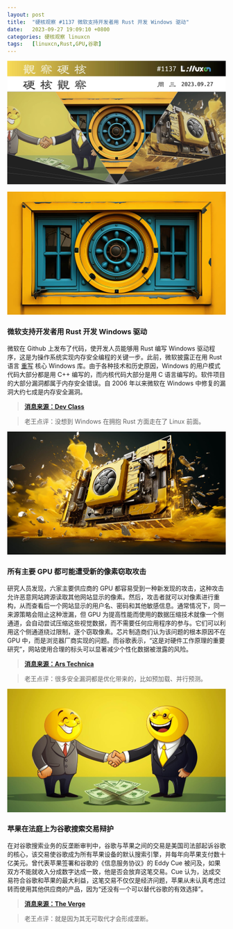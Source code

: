 ```yaml
---
layout: post
title:	"硬核观察 #1137 微软支持开发者用 Rust 开发 Windows 驱动"
date:	2023-09-27 19:09:10 +0800 
categories:	硬核观察 linuxcn 
tags:	[linuxcn,Rust,GPU,谷歌]
---
```



![](/Asserts/Images/album/202309/27/190825fuje5zumm6szvms7.jpg)


![](/Asserts/Images/album/202309/27/190834aobxizx193s55g13.jpg)


### 微软支持开发者用 Rust 开发 Windows 驱动


微软在 Github 上发布了代码，使开发人员能够用 Rust 编写 Windows 驱动程序，这是为操作系统实现内存安全编程的关键一步。此前，微软披露正在用 Rust 语言 [重写](/article-15763-1.html) 核心 Windows 库。由于各种技术和历史原因，Windows 的用户模式代码大部分都是用 C++ 编写的，而内核代码大部分是用 C 语言编写的。软件项目的大部分漏洞都属于内存安全错误。自 2006 年以来微软在 Windows 中修复的漏洞大约七成是内存安全漏洞。



> 
> **[消息来源：Dev Class](https://devclass.com/2023/09/25/microsoft-posts-early-stages-code-for-developing-windows-drivers-in-rust/)**
> 
> 
> 



> 
> 老王点评：没想到 Windows 在拥抱 Rust 方面走在了 Linux 前面。
> 
> 
> 


![](/Asserts/Images/album/202309/27/190843vbkk0jivjl6z5z5q.jpg)


### 所有主要 GPU 都可能遭受新的像素窃取攻击


研究人员发现，六家主要供应商的 GPU 都容易受到一种新发现的攻击，这种攻击允许恶意网站跨源读取其他网站显示的像素。然后，攻击者就可以对像素进行重构，从而查看后一个网站显示的用户名、密码和其他敏感信息。通常情况下，同一来源策略会阻止这种泄漏，但 GPU 为提高性能而使用的数据压缩技术就像一个侧通道，会自动尝试压缩这些视觉数据，而不需要任何应用程序的参与。它们可以利用这个侧通道绕过限制，逐个窃取像素。芯片制造商们认为该问题的根本原因不在 GPU 中，而是浏览器厂商实现的问题。而谷歌表示，“这是对硬件工作原理的重要研究”，网站使用合理的标头可以显著减少个性化数据被泄露的风险。



> 
> **[消息来源：Ars Technica](https://arstechnica.com/security/2023/09/gpus-from-all-major-suppliers-are-vulnerable-to-new-pixel-stealing-attack/)**
> 
> 
> 



> 
> 老王点评：很多安全漏洞都是优化带来的，比如预加载、并行预测。
> 
> 
> 


![](/Asserts/Images/album/202309/27/190857hazxhh7gawmeq362.jpg)


### 苹果在法庭上为谷歌搜索交易辩护


在对谷歌搜索业务的反垄断审判中，谷歌与苹果之间的交易是美国司法部起诉谷歌的核心，该交易使谷歌成为所有苹果设备的默认搜索引擎，并每年向苹果支付数十亿美元。曾代表苹果签署和谷歌的《信息服务协议》的 Eddy Cue 被问及，如果双方不能就收入分成数字达成一致，他是否会放弃这笔交易。Cue 认为，达成交易符合谷歌和苹果的最大利益，这笔交易不仅仅是经济问题，苹果从未认真考虑过转而使用其他供应商的产品，因为“还没有一个可以替代谷歌的有效选择”。



> 
> **[消息来源：The Verge](https://www.theverge.com/2023/9/26/23891037/apple-eddy-cue-testimony-us-google)**
> 
> 
> 



> 
> 老王点评：就是因为其无可取代才会形成垄断。
> 
> 
>
